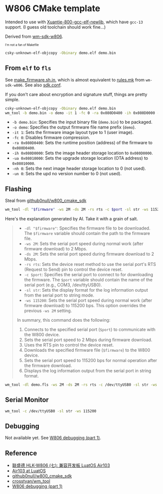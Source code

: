 # W806 CMake template

Intended to use with [Xuantie-800-gcc-elf-newlib](https://github.com/crosstyan/Xuantie-800-gcc-elf-newlib-prebuilt),
which have `gcc-13` support. (I guess old toolchain should work fine...)

Derived from [wm-sdk-w806](https://github.com/IOsetting/wm-sdk-w806).

<sup><sub>I'm not a fan of Makefile</sub></sup>

```bash
csky-unknown-elf-objcopy -Obinary demo.elf demo.bin
```

## From `elf` to `fls`

See [make_firmware.sh.in](https://github.com/github0null/w800_cmake_sdk/blob/master/tools/make_firmware.sh.in), which is almost equivalent to [rules.mk](https://github.com/IOsetting/wm-sdk-w806/blob/03b0f7fec247b05e16b5abb8c2310958f07114e9/tools/W806/rules.mk#L79-L103) from `wm-sdk-w806`.
See also [sdk.conf](https://github.com/github0null/w800_cmake_sdk/blob/e8d91ca604f0b623d9097273bdb69ebaf47785ee/sdk.conf#L18-L23).

If you don't care about encryption and signature stuff, things are pretty simple.

```bash
csky-unknown-elf-objcopy -Obinary demo.elf demo.bin
wm_tool -b demo.bin -o demo -it 1 -fc 0 -ra 0x080D0400 -ih 0x080D0000 -ua 0x08010000 -nh 0 -un 0
```

- `-b demo.bin`: Specifies the input binary file (`demo.bin`) to be packaged.
- `-o demo`: Specifies the output firmware file name prefix (`demo`).
- `-it 1`: Sets the firmware image layout type to 1 (user image).
- `-fc 0`: Disables firmware compression.
- `-ra 0x080D0400`: Sets the runtime position (address) of the firmware to `0x080D0400`.
- `-ih 0x080D0000`: Sets the image header storage location to `0x080D0000`.
- `-ua 0x08010000`: Sets the upgrade storage location (OTA address) to `0x08010000`.
- `-nh 0`: Sets the next image header storage location to 0 (not used).
- `-un 0`: Sets the upd no version number to 0 (not used).

## Flashing

Steal from [github0null/w800_cmake_sdk](https://github.com/github0null/w800_cmake_sdk/blob/e8d91ca604f0b623d9097273bdb69ebaf47785ee/tools/flash_firmware.sh.in#L43C1-L43C76)

```bash
wm_tool -dl "$firmware" -ws 2M -ds 2M -rs rts -c $port -sl str -ws 115200
```

Here's the explanation generated by AI. Take it with a grain of salt.

<blockquote>

- `-dl "$firmware"`: Specifies the firmware file to be downloaded. The `$firmware` variable should contain the path to the firmware file.
- `-ws 2M`: Sets the serial port speed during normal work (after firmware download) to 2 Mbps.
- `-ds 2M`: Sets the serial port speed during firmware download to 2 Mbps.
- `-rs rts`: Sets the device reset method to use the serial port's RTS (Request to Send) pin to control the device reset.
- `-c $port`: Specifies the serial port to connect to for downloading the firmware. The `$port` variable should contain the name of the serial port (e.g., COM3, /dev/ttyUSB0).
- `-sl str`: Sets the display format for the log information output from the serial port to string mode.
- `-ws 115200`: Sets the serial port speed during normal work (after firmware download) to 115200 bps. This option overrides the previous `-ws 2M` setting.

In summary, this command does the following:

1. Connects to the specified serial port (`$port`) to communicate with the W800 device.
2. Sets the serial port speed to 2 Mbps during firmware download.
3. Uses the RTS pin to control the device reset.
4. Downloads the specified firmware file (`$firmware`) to the W800 device.
5. Sets the serial port speed to 115200 bps for normal operation after the firmware download.
6. Displays the log information output from the serial port in string format.

</blockquote>

```bash
wm_tool -dl demo.fls -ws 2M -ds 2M -rs rts -c /dev/ttyUSB0 -sl str -ws 115200
```

## Serial Monitor

```bash
wm_tool -c /dev/ttyUSB0 -sl str -ws 115200
```

## Debugging

Not available yet. See [W806 debugging (part 1)](https://www.blaatschaap.be/w806-debugging-part-1/).

## Reference

- [联盛德 HLK-W806 (七): 兼容开发板 LuatOS Air103](https://www.cnblogs.com/milton/p/15676414.html)
- [Air103 at LuatOS](https://wiki.luatos.com/chips/air103/index.html)
- [github0null/w800_cmake_sdk](https://github.com/github0null/w800_cmake_sdk)
- [crosstyan/wm_tool](https://github.com/crosstyan/wm_tool)
- [W806 debugging (part 1)](https://www.blaatschaap.be/w806-debugging-part-1/)
